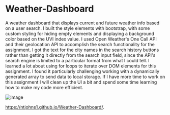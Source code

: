 # Weather-Dashboard

A weather dashboard that displays current and future weather info based on a user search. I built the style elements with bootstrap, with some custom styling for hiding empty elements and displaying a background color based on the UVI index value. I used Open Weather's One Call API and their geolocation API to accomplish the search functionality for the assignment. I got the text for the city names in the search history buttons rather than getting it directly from the search input field, since the API's search engine is limited to a particular format from what I could tell. I learned a lot about using for loops to iterate over DOM elements for this assignment. I found it particularly challenging working with a dynamically generated array to send data to local storage. If I have more time to work on this assignment I will clean up the UI a bit and spend some time learning how to make my code more efficient.

![image](https://user-images.githubusercontent.com/77765270/111591005-37c1e000-879d-11eb-9491-892be542b8a1.png)

https://ntjohns1.github.io/Weather-Dashboard/.
